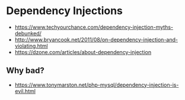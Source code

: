 # Dependency Injections

- https://www.techyourchance.com/dependency-injection-myths-debunked/
- http://www.bryancook.net/2011/08/on-dependency-injection-and-violating.html
- https://dzone.com/articles/about-dependency-injection

## Why bad?
- https://www.tonymarston.net/php-mysql/dependency-injection-is-evil.html
